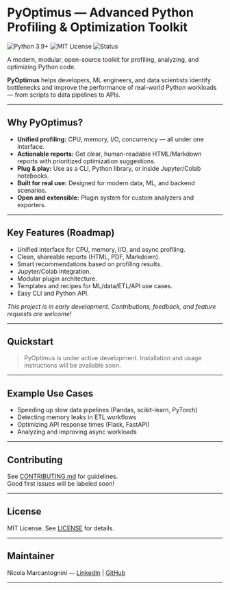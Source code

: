 # PyOptimus — Advanced Python Profiling & Optimization Toolkit

![Python 3.9+](https://img.shields.io/badge/python-3.9%2B-blue.svg)
![MIT License](https://img.shields.io/badge/license-MIT-green.svg)
![Status](https://img.shields.io/badge/status-WIP-orange.svg)

A modern, modular, open-source toolkit for profiling, analyzing, and optimizing Python code.

**PyOptimus** helps developers, ML engineers, and data scientists identify bottlenecks and improve the performance of real-world Python workloads — from scripts to data pipelines to APIs.

---

## Why PyOptimus?

- **Unified profiling:** CPU, memory, I/O, concurrency — all under one interface.
- **Actionable reports:** Get clear, human-readable HTML/Markdown reports with prioritized optimization suggestions.
- **Plug & play:** Use as a CLI, Python library, or inside Jupyter/Colab notebooks.
- **Built for real use:** Designed for modern data, ML, and backend scenarios.
- **Open and extensible:** Plugin system for custom analyzers and exporters.

---

## Key Features (Roadmap)

- Unified interface for CPU, memory, I/O, and async profiling.
- Clean, shareable reports (HTML, PDF, Markdown).
- Smart recommendations based on profiling results.
- Jupyter/Colab integration.
- Modular plugin architecture.
- Templates and recipes for ML/data/ETL/API use cases.
- Easy CLI and Python API.

*This project is in early development. Contributions, feedback, and feature requests are welcome!*

---

## Quickstart

> PyOptimus is under active development. Installation and usage instructions will be available soon.

---

## Example Use Cases

- Speeding up slow data pipelines (Pandas, scikit-learn, PyTorch)
- Detecting memory leaks in ETL workflows
- Optimizing API response times (Flask, FastAPI)
- Analyzing and improving async workloads

---

## Contributing

See [CONTRIBUTING.md](./CONTRIBUTING.md) for guidelines.  
Good first issues will be labeled soon!

---

## License

MIT License. See [LICENSE](./LICENSE) for details.

---

## Maintainer

Nicola Marcantognini — [LinkedIn](https://linkedin.com/in/nicola-marcantognini) | [GitHub](https://github.com/Whitris)

---
